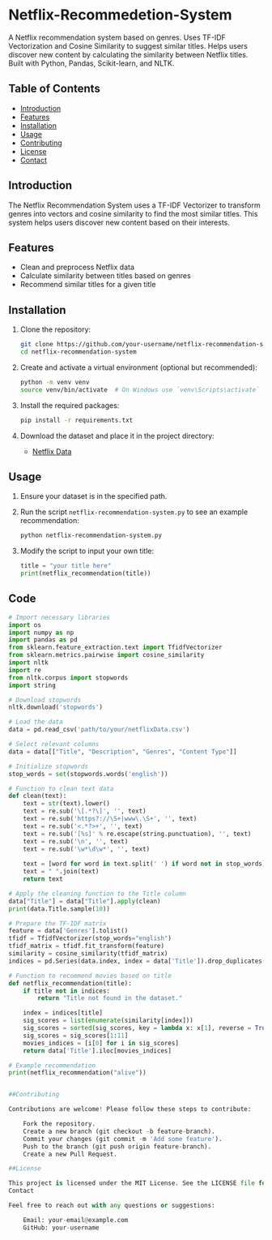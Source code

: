 # Netflix-Recommedetion-System
A Netflix recommendation system based on genres. Uses TF-IDF Vectorization and Cosine Similarity to suggest similar titles. Helps users discover new content by calculating the similarity between Netflix titles. Built with Python, Pandas, Scikit-learn, and NLTK.

## Table of Contents
- [Introduction](#introduction)
- [Features](#features)
- [Installation](#installation)
- [Usage](#usage)
- [Contributing](#contributing)
- [License](#license)
- [Contact](#contact)

## Introduction

The Netflix Recommendation System uses a TF-IDF Vectorizer to transform genres into vectors and cosine similarity to find the most similar titles. This system helps users discover new content based on their interests.

## Features

- Clean and preprocess Netflix data
- Calculate similarity between titles based on genres
- Recommend similar titles for a given title

## Installation

1. Clone the repository:
    ```sh
    git clone https://github.com/your-username/netflix-recommendation-system.git
    cd netflix-recommendation-system
    ```

2. Create and activate a virtual environment (optional but recommended):
    ```sh
    python -m venv venv
    source venv/bin/activate  # On Windows use `venv\Scripts\activate`
    ```

3. Install the required packages:
    ```sh
    pip install -r requirements.txt
    ```

4. Download the dataset and place it in the project directory:
    - [Netflix Data](netflixData.csv)

## Usage

1. Ensure your dataset is in the specified path.
2. Run the script `netflix-recommendation-system.py` to see an example recommendation:
    ```sh
    python netflix-recommendation-system.py
    ```

3. Modify the script to input your own title:
    ```python
    title = "your title here"
    print(netflix_recommendation(title))
    ```

## Code

```python
# Import necessary libraries
import os
import numpy as np
import pandas as pd
from sklearn.feature_extraction.text import TfidfVectorizer
from sklearn.metrics.pairwise import cosine_similarity
import nltk
import re
from nltk.corpus import stopwords
import string

# Download stopwords
nltk.download('stopwords')

# Load the data
data = pd.read_csv('path/to/your/netflixData.csv')

# Select relevant columns
data = data[["Title", "Description", "Genres", "Content Type"]]

# Initialize stopwords
stop_words = set(stopwords.words('english'))

# Function to clean text data
def clean(text):
    text = str(text).lower()
    text = re.sub('\[.*?\]', '', text)
    text = re.sub('https?://\S+|www\.\S+', '', text)
    text = re.sub('<.*?>+', '', text)
    text = re.sub('[%s]' % re.escape(string.punctuation), '', text)
    text = re.sub('\n', '', text)
    text = re.sub('\w*\d\w*', '', text)
    
    text = [word for word in text.split(' ') if word not in stop_words]
    text = " ".join(text)
    return text

# Apply the cleaning function to the Title column
data["Title"] = data["Title"].apply(clean)
print(data.Title.sample(10))

# Prepare the TF-IDF matrix
feature = data['Genres'].tolist()
tfidf = TfidfVectorizer(stop_words="english")
tfidf_matrix = tfidf.fit_transform(feature)
similarity = cosine_similarity(tfidf_matrix)
indices = pd.Series(data.index, index = data['Title']).drop_duplicates()

# Function to recommend movies based on title
def netflix_recommendation(title):
    if title not in indices:
        return "Title not found in the dataset."

    index = indices[title]
    sig_scores = list(enumerate(similarity[index]))
    sig_scores = sorted(sig_scores, key = lambda x: x[1], reverse = True)
    sig_scores = sig_scores[1:11]
    movies_indices = [i[0] for i in sig_scores]
    return data['Title'].iloc[movies_indices]

# Example recommendation
print(netflix_recommendation("alive"))


##Contributing

Contributions are welcome! Please follow these steps to contribute:

    Fork the repository.
    Create a new branch (git checkout -b feature-branch).
    Commit your changes (git commit -m 'Add some feature').
    Push to the branch (git push origin feature-branch).
    Create a new Pull Request.

##License

This project is licensed under the MIT License. See the LICENSE file for details.
Contact

Feel free to reach out with any questions or suggestions:

    Email: your-email@example.com
    GitHub: your-username

